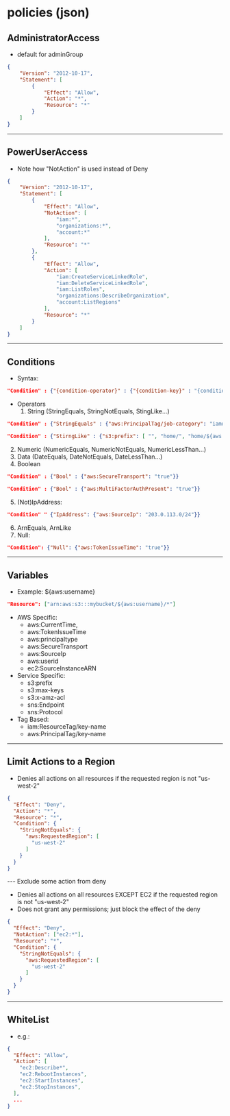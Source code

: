# policies (json)

## AdministratorAccess
* default for adminGroup
````json
{
    "Version": "2012-10-17",
    "Statement": [
        {
            "Effect": "Allow",
            "Action": "*",
            "Resource": "*"
        }
    ]
}
````

---

## PowerUserAccess
* Note how "NotAction" is used instead of Deny
````json
{
    "Version": "2012-10-17",
    "Statement": [
        {
            "Effect": "Allow",
            "NotAction": [
                "iam:*",
                "organizations:*",
                "account:*"
            ],
            "Resource": "*"
        },
        {
            "Effect": "Allow",
            "Action": [
                "iam:CreateServiceLinkedRole",
                "iam:DeleteServiceLinkedRole",
                "iam:ListRoles",
                "organizations:DescribeOrganization",
                "account:ListRegions"
            ],
            "Resource": "*"
        }
    ]
}
````

---

## Conditions
* Syntax:
````json
"Condition" : {"{condition-operator}" : {"{condition-key}" : "{condition-value}"}}
````
* Operators
    1) String (StringEquals, StringNotEquals, StingLike...)
````json
"Condition" : {"StringEquals" : {"aws:PrincipalTag/job-category": "iamuser-admin"}}
````
````json
"Condition" : {"StirngLike" : {"s3:prefix": [ "", "home/", "home/${aws:username}/" ]}}
`````
   2) Numeric (NumericEquals, NumericNotEquals, NumericLessThan...)
   3) Data (DateEquals, DateNotEquals, DateLessThan...)
   4) Boolean
````json
"Condition" : {"Bool" : {"aws:SecureTransport": "true"}}
````
````json
"Condition" : {"Bool" : {"aws:MultiFactorAuthPresent": "true"}}
````
  5) (Not)IpAddress:
````json
"Condition" " {"IpAddress": {"aws:SourceIp": "203.0.113.0/24"}}
````
  6) ArnEquals, ArnLike
  7) Null:
````json
"Condition": {"Null": {"aws:TokenIssueTime": "true"}}
````

---

## Variables
* Example: ${aws:username}
````json
"Resource": ["arn:aws:s3:::mybucket/${aws:username}/*"]
````
* AWS Specific:
    * aws:CurrentTime,
    * aws:TokenIssueTime
    * aws:principaltype
    * aws:SecureTransport
    * aws:SourceIp
    * aws:userid
    * ec2:SourceInstanceARN
* Service Specific:
    * s3:prefix
    * s3:max-keys
    * s3:x-amz-acl
    * sns:Endpoint
    * sns:Protocol
* Tag Based:
    * iam:ResourceTag/key-name
    * aws:PrincipalTag/key-name
    
---

## Limit Actions to a Region
* Denies all actions on all resources if the requested region is not "us-west-2"
````json
{
  "Effect": "Deny",
  "Action": "*",
  "Resource": "*",
  "Condition": {
    "StringNotEquals": {
      "aws:RequestedRegion": [
        "us-west-2"
      ]
    }
  }
}
````

--- Exclude some action from deny
* Denies all actions on all resources EXCEPT EC2 if the requested region is not "us-west-2"
* Does not grant any permissions; just block the effect of the deny
````json
{
  "Effect": "Deny",
  "NotAction": ["ec2:*"],
  "Resource": "*",
  "Condition": {
    "StringNotEquals": {
      "aws:RequestedRegion": [
        "us-west-2"
      ]
    }
  }
}
````
---

## WhiteList
* e.g.:
````json
{
  "Effect": "Allow",
  "Action": [
    "ec2:Describe*",
    "ec2:RebootInstances",
    "ec2:StartInstances",
    "ec2:StopInstances",
  ],
  ...
}
````
